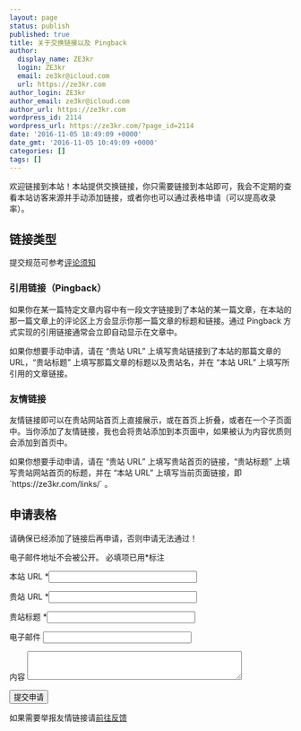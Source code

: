 ```yaml
---
layout: page
status: publish
published: true
title: 关于交换链接以及 Pingback
author:
  display_name: ZE3kr
  login: ZE3kr
  email: ze3kr@icloud.com
  url: https://ze3kr.com
author_login: ZE3kr
author_email: ze3kr@icloud.com
author_url: https://ze3kr.com
wordpress_id: 2114
wordpress_url: https://ze3kr.com/?page_id=2114
date: '2016-11-05 18:49:09 +0000'
date_gmt: '2016-11-05 10:49:09 +0000'
categories: []
tags: []
---
```

<p>欢迎链接到本站！本站提供交换链接，你只需要链接到本站即可，我会不定期的查看本站访客来源并手动添加链接，或者你也可以通过表格申请（可以提高收录率）。</p>
<h2>链接类型</h2>
<p>提交规范可参考<a href="https://ze3kr.com/about/#comment-notice">评论须知</a></p>
<h3>引用链接（Pingback）</h3>
<p>如果你在某一篇特定文章内容中有一段文字链接到了本站的某一篇文章，在本站的那一篇文章上的评论区上方会显示你那一篇文章的标题和链接。通过 Pingback 方式实现的引用链接通常会立即自动显示在文章中。</p>
<p>如果你想要手动申请，请在 “贵站 URL” 上填写贵站链接到了本站的那篇文章的 URL，“贵站标题” 上填写那篇文章的标题以及贵站名，并在 “本站 URL” 上填写所引用的文章链接。</p>
<h3>友情链接</h3>
<p>友情链接即可以在贵站网站首页上直接展示，或在首页上折叠，或者在一个子页面中。当你添加了友情链接，我也会将贵站添加到本页面中，如果被认为内容优质则会添加到首页中。</p>
<p>如果你想要手动申请，请在 “贵站 URL” 上填写贵站首页的链接，“贵站标题” 上填写贵站网站首页的标题，并在 “本站 URL” 上填写当前页面链接，即 `https://ze3kr.com/links/` 。</p>
<h2>申请表格</h2>
<p>请确保已经添加了链接后再申请，否则申请无法通过！</p>
<form id="apply_form" action="https://ze3kr.com/wp-content/plugins/add-pingback-manually/add-pingback.php" method="post">
<p class="comment-notes"><span id="email-notes">电子邮件地址不会被公开。</span> 必填项已用<span class="required">*</span>标注</p>
<p><label for="pingback-id">本站 URL <span class="required">*</span></label><input id="pingback-id" maxlength="200" name="pingback-id" required="required" size="30" type="url" value="" /></p>
<p><label for="pingback-url">贵站 URL <span class="required">*</span></label><input id="pingback-url" maxlength="200" name="pingback-url" required="required" size="30" type="url" value="" /></p>
<p><label for="pingback-url">贵站标题 <span class="required">*</span></label><input id="pingback-title" maxlength="245" name="pingback-title" required="required" size="30" type="text" value="" /></p>
<p class="comment-form-email"><label for="pingback-email">电子邮件</label> <input id="pingback-email" maxlength="100" name="pingback-email" size="30" type="email" value="" /></p>
<p class="comment-form-url"><label for="pingback-content">内容</label> <textarea id="pingback-content" cols="45" maxlength="65525" name="pingback-content" rows="3"></textarea></p>
<p class="form-submit"><input id="submit" class="submit" name="submit" type="submit" value="提交申请" /> <input id="pingback-type" name="pingback-type" type="hidden" value="pingback" /></p>
</form>
<p>如果需要举报友情链接请<a href="https://ze3kr.com/feedback/">前往反馈</a></p>
